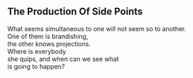 The Production Of Side Points
-----------------------------
What seems simultaneous to one will not seem so to another.  
One of them is brandishing,  
the other knows projections.  
Where is everybody  
she quips, and when can we see what  
is going to happen?  
